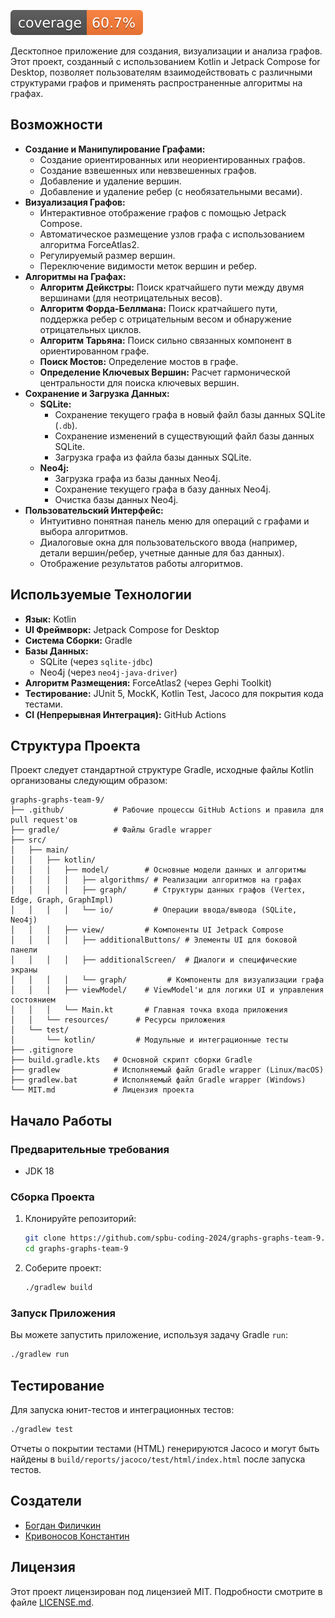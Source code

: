 ![JaCoCo Coverage](.github/badges/jacoco.svg)

Десктопное приложение для создания, визуализации и анализа графов. Этот проект, созданный с использованием Kotlin и
Jetpack Compose for Desktop, позволяет пользователям взаимодействовать с различными структурами графов и применять
распространенные алгоритмы на графах.

## Возможности

* **Создание и Манипулирование Графами:**
    * Создание ориентированных или неориентированных графов.
    * Создание взвешенных или невзвешенных графов.
    * Добавление и удаление вершин.
    * Добавление и удаление ребер (с необязательными весами).
* **Визуализация Графов:**
    * Интерактивное отображение графов с помощью Jetpack Compose.
    * Автоматическое размещение узлов графа с использованием алгоритма ForceAtlas2.
    * Регулируемый размер вершин.
    * Переключение видимости меток вершин и ребер.
* **Алгоритмы на Графах:**
    * **Алгоритм Дейкстры:** Поиск кратчайшего пути между двумя вершинами (для неотрицательных весов).
    * **Алгоритм Форда-Беллмана:** Поиск кратчайшего пути, поддержка ребер с отрицательным весом и обнаружение
      отрицательных циклов.
    * **Алгоритм Тарьяна:** Поиск сильно связанных компонент в ориентированном графе.
    * **Поиск Мостов:** Определение мостов в графе.
    * **Определение Ключевых Вершин:** Расчет гармонической центральности для поиска ключевых вершин.
* **Сохранение и Загрузка Данных:**
    * **SQLite:**
        * Сохранение текущего графа в новый файл базы данных SQLite (`.db`).
        * Сохранение изменений в существующий файл базы данных SQLite.
        * Загрузка графа из файла базы данных SQLite.
    * **Neo4j:**
        * Загрузка графа из базы данных Neo4j.
        * Сохранение текущего графа в базу данных Neo4j.
        * Очистка базы данных Neo4j.
* **Пользовательский Интерфейс:**
    * Интуитивно понятная панель меню для операций с графами и выбора алгоритмов.
    * Диалоговые окна для пользовательского ввода (например, детали вершин/ребер, учетные данные для баз данных).
    * Отображение результатов работы алгоритмов.

## Используемые Технологии

* **Язык:** Kotlin
* **UI Фреймворк:** Jetpack Compose for Desktop
* **Система Сборки:** Gradle
* **Базы Данных:**
    * SQLite (через `sqlite-jdbc`)
    * Neo4j (через `neo4j-java-driver`)
* **Алгоритм Размещения:** ForceAtlas2 (через Gephi Toolkit)
* **Тестирование:** JUnit 5, MockK, Kotlin Test, Jacoco для покрытия кода тестами.
* **CI (Непрерывная Интеграция):** GitHub Actions

## Структура Проекта

Проект следует стандартной структуре Gradle, исходные файлы Kotlin организованы следующим образом:

```
graphs-graphs-team-9/
├── .github/           # Рабочие процессы GitHub Actions и правила для pull request'ов
├── gradle/            # Файлы Gradle wrapper
├── src/
│   ├── main/
│   │   ├── kotlin/
│   │   │   ├── model/        # Основные модели данных и алгоритмы
│   │   │   │   ├── algorithms/ # Реализации алгоритмов на графах
│   │   │   │   ├── graph/      # Структуры данных графов (Vertex, Edge, Graph, GraphImpl)
│   │   │   │   └── io/         # Операции ввода/вывода (SQLite, Neo4j)
│   │   │   ├── view/         # Компоненты UI Jetpack Compose
│   │   │   │   ├── additionalButtons/ # Элементы UI для боковой панели
│   │   │   │   ├── additionalScreen/  # Диалоги и специфические экраны
│   │   │   │   └── graph/         # Компоненты для визуализации графа
│   │   │   ├── viewModel/    # ViewModel'и для логики UI и управления состоянием
│   │   │   └── Main.kt       # Главная точка входа приложения
│   │   └── resources/      # Ресурсы приложения
│   └── test/
│       └── kotlin/         # Модульные и интеграционные тесты
├── .gitignore
├── build.gradle.kts   # Основной скрипт сборки Gradle
├── gradlew            # Исполняемый файл Gradle wrapper (Linux/macOS)
├── gradlew.bat        # Исполняемый файл Gradle wrapper (Windows)
└── MIT.md             # Лицензия проекта
```

## Начало Работы

### Предварительные требования

* JDK 18

### Сборка Проекта

1. Клонируйте репозиторий:
   ```bash
   git clone https://github.com/spbu-coding-2024/graphs-graphs-team-9.git
   cd graphs-graphs-team-9
   ```
2. Соберите проект:
   ```bash
   ./gradlew build
   ```

### Запуск Приложения

Вы можете запустить приложение, используя задачу Gradle `run`:

```bash
./gradlew run
```

## Тестирование

Для запуска юнит-тестов и интеграционных тестов:

```bash
./gradlew test
```

Отчеты о покрытии тестами (HTML) генерируются Jacoco и могут быть найдены в `build/reports/jacoco/test/html/index.html`
после запуска тестов.

## Создатели

+ [Богдан Филичкин](https://github.com/Bogban893)
+ [Кривоносов Константин](https://github.com/fUS1ONd)

## Лицензия

Этот проект лицензирован под лицензией MIT. Подробности смотрите в файле [LICENSE.md](LICENSE.md).
